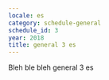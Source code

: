 ```yaml
---
locale: es
category: schedule-general
schedule_id: 3
year: 2018
title: general 3 es
---
```


Bleh ble bleh general 3 es

